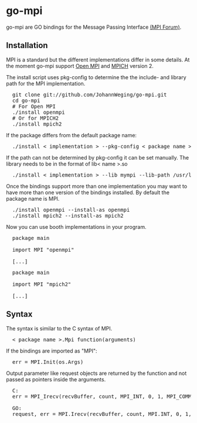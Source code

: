 # go-mpi

go-mpi are GO bindings for the Message Passing Interface <a href=http://www.mpi-forum.org/>(MPI Forum)</a>.

## Installation

MPI is a standard but the different implementations differ in some details.
At the moment go-mpi support  <a href=http://www.open-mpi.de/>Open MPI</a> and <a href=http://www.mpich.org/>MPICH</a> version 2.

The install script uses pkg-config to determine the the include- and library
path for the MPI implementation.
<pre>
  git clone git://github.com/JohannWeging/go-mpi.git
  cd go-mpi
  # For Open MPI
  ./install openmpi
  # Or for MPICH2
  ./install mpich2
</pre>

If the package differs from the default package name:
<pre>
  ./install < implementation > --pkg-config < package_name >
</pre>

If the path can not be determined by pkg-config it can be set manually.
The library needs to be in the format of lib< name >.so
<pre>
  ./install < implementation > --lib mympi --lib-path /usr/lib/mympilibrary
</pre>

Once the bindings support more than one implementation you may want to have more than one version of the bindings installed. By default the package name is MPI.
<pre>
  ./install openmpi --install-as openmpi
  ./install mpich2 --install-as mpich2
</pre>

Now you can use booth implementations in your program.
<pre>
  package main

  import MPI "openmpi"

  [...]
</pre>
<pre>
  package main

  import MPI "mpich2"

  [...]
</pre>
## Syntax

The syntax is similar to the C syntax of MPI.
<pre>
  < package_name >.Mpi_function(arguments)
</pre>

If the bindings are imported as "MPI":
<pre>
  err = MPI.Init(os.Args)
</pre>

Output parameter like request objects are returned by the function and not passed as pointers inside the arguments.

<pre>
  C:
  err = MPI_Irecv(recvBuffer, count, MPI_INT, 0, 1, MPI_COMM_WROLD, &request)

  GO:
  request, err = MPI.Irecv(recvBuffer, count, MPI.INT, 0, 1, MPI.COMM_WORLD)
</pre>
